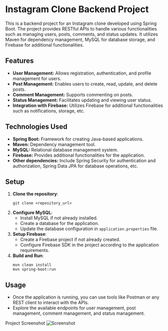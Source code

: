 # Instagram Clone Backend Project

This is a backend project for an Instagram clone developed using Spring Boot. The project provides RESTful APIs to handle various functionalities such as managing users, posts, comments, and status updates. It utilizes Maven for dependency management, MySQL for database storage, and Firebase for additional functionalities.

## Features

- **User Management:** Allows registration, authentication, and profile management for users.
- **Post Management:** Enables users to create, read, update, and delete posts.
- **Comment Management:** Supports commenting on posts.
- **Status Management:** Facilitates updating and viewing user status.
- **Integration with Firebase:** Utilizes Firebase for additional functionalities such as notifications, storage, etc.

## Technologies Used

- **Spring Boot:** Framework for creating Java-based applications.
- **Maven:** Dependency management tool.
- **MySQL:** Relational database management system.
- **Firebase:** Provides additional functionalities for the application.
- **Other dependencies:** Include Spring Security for authentication and authorization, Spring Data JPA for database operations, etc.

## Setup

1. **Clone the repository**:
    ```
    git clone <repository_url>
    ```
2. **Configure MySQL**:
    - Install MySQL if not already installed.
    - Create a database for the application.
    - Update the database configuration in `application.properties` file.
3. **Setup Firebase**:
    - Create a Firebase project if not already created.
    - Configure Firebase SDK in the project according to the application requirements.
4. **Build and Run**:
    ```
    mvn clean install
    mvn spring-boot:run
    ```

## Usage

- Once the application is running, you can use tools like Postman or any REST client to interact with the APIs.
- Explore the available endpoints for user management, post management, comment management, and status management.


Project Screenshot
![Screenshot](https://user-images.githubusercontent.com/68023949/107745731-c07ed380-6d3a-11eb-88a6-9c0fc4413763.png)
